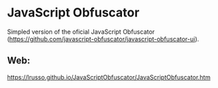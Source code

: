 # JavaScript Obfuscator

Simpled version of the oficial JavaScript Obfuscator (https://github.com/javascript-obfuscator/javascript-obfuscator-ui).

## Web:

https://lrusso.github.io/JavaScriptObfuscator/JavaScriptObfuscator.htm
